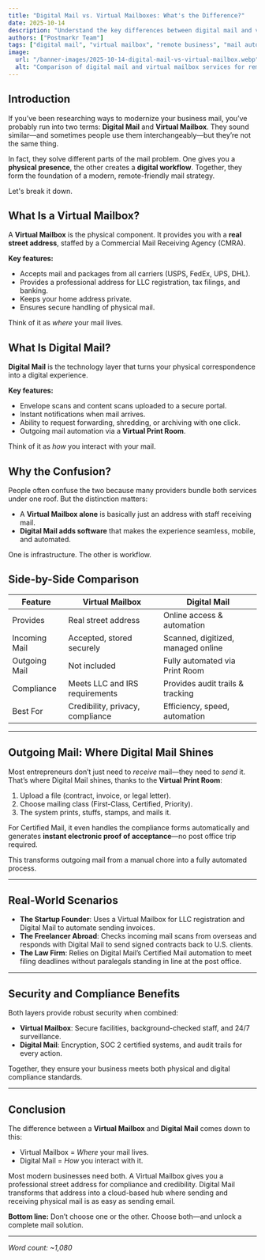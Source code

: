 ```yaml
---
title: "Digital Mail vs. Virtual Mailboxes: What's the Difference?"
date: 2025-10-14
description: "Understand the key differences between digital mail and virtual mailboxes. One provides a physical address, the other digitizes your workflow—most businesses need both."
authors: ["Postmarkr Team"]
tags: ["digital mail", "virtual mailbox", "remote business", "mail automation"]
image:
  url: "/banner-images/2025-10-14-digital-mail-vs-virtual-mailbox.webp"
  alt: "Comparison of digital mail and virtual mailbox services for remote businesses"
---
```


## Introduction

If you’ve been researching ways to modernize your business mail, you’ve probably run into two terms: **Digital Mail** and **Virtual Mailbox**. They sound similar—and sometimes people use them interchangeably—but they’re not the same thing.  

In fact, they solve different parts of the mail problem. One gives you a **physical presence**, the other creates a **digital workflow**. Together, they form the foundation of a modern, remote-friendly mail strategy.  

Let's break it down.  

## What Is a Virtual Mailbox?

A **Virtual Mailbox** is the physical component. It provides you with a **real street address**, staffed by a Commercial Mail Receiving Agency (CMRA).  

**Key features:**  
- Accepts mail and packages from all carriers (USPS, FedEx, UPS, DHL).  
- Provides a professional address for LLC registration, tax filings, and banking.  
- Keeps your home address private.  
- Ensures secure handling of physical mail.  

Think of it as *where* your mail lives.  

## What Is Digital Mail?

**Digital Mail** is the technology layer that turns your physical correspondence into a digital experience.  

**Key features:**  
- Envelope scans and content scans uploaded to a secure portal.  
- Instant notifications when mail arrives.  
- Ability to request forwarding, shredding, or archiving with one click.  
- Outgoing mail automation via a **Virtual Print Room**.  

Think of it as *how* you interact with your mail.  

## Why the Confusion?

People often confuse the two because many providers bundle both services under one roof. But the distinction matters:  

- A **Virtual Mailbox alone** is basically just an address with staff receiving mail.  
- **Digital Mail adds software** that makes the experience seamless, mobile, and automated.  

One is infrastructure. The other is workflow.  

## Side-by-Side Comparison

| Feature | Virtual Mailbox | Digital Mail |
|---------|-----------------|--------------|
| Provides | Real street address | Online access & automation |
| Incoming Mail | Accepted, stored securely | Scanned, digitized, managed online |
| Outgoing Mail | Not included | Fully automated via Print Room |
| Compliance | Meets LLC and IRS requirements | Provides audit trails & tracking |
| Best For | Credibility, privacy, compliance | Efficiency, speed, automation |

---

## Outgoing Mail: Where Digital Mail Shines

Most entrepreneurs don’t just need to *receive* mail—they need to *send* it. That’s where Digital Mail shines, thanks to the **Virtual Print Room**:  

1. Upload a file (contract, invoice, or legal letter).  
2. Choose mailing class (First-Class, Certified, Priority).  
3. The system prints, stuffs, stamps, and mails it.  

For Certified Mail, it even handles the compliance forms automatically and generates **instant electronic proof of acceptance**—no post office trip required.  

This transforms outgoing mail from a manual chore into a fully automated process.  

---

## Real-World Scenarios

- **The Startup Founder**: Uses a Virtual Mailbox for LLC registration and Digital Mail to automate sending invoices.  
- **The Freelancer Abroad**: Checks incoming mail scans from overseas and responds with Digital Mail to send signed contracts back to U.S. clients.  
- **The Law Firm**: Relies on Digital Mail’s Certified Mail automation to meet filing deadlines without paralegals standing in line at the post office.  

---

## Security and Compliance Benefits

Both layers provide robust security when combined:  

- **Virtual Mailbox**: Secure facilities, background-checked staff, and 24/7 surveillance.  
- **Digital Mail**: Encryption, SOC 2 certified systems, and audit trails for every action.  

Together, they ensure your business meets both physical and digital compliance standards.  

---

## Conclusion

The difference between a **Virtual Mailbox** and **Digital Mail** comes down to this:  
- Virtual Mailbox = *Where* your mail lives.  
- Digital Mail = *How* you interact with it.  

Most modern businesses need both. A Virtual Mailbox gives you a professional street address for compliance and credibility. Digital Mail transforms that address into a cloud-based hub where sending and receiving physical mail is as easy as sending email.  

**Bottom line:** Don’t choose one or the other. Choose both—and unlock a complete mail solution.  

---
*Word count: ~1,080*
